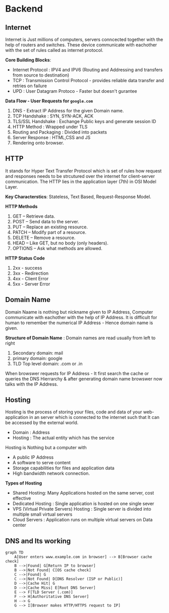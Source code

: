 # Backend 

## Internet
Internet is Just millions of computers, servers conncected together with the help of routers and switches. These device communicate with eachother with the set of rules called as internet protocol. 

**Core Building Blocks**: 
- Internet Protocol : IPV4 and IPV6 (Routing and Addressing and transfers from source to destination)
- TCP : Transmission Control Protocol - provides reliable data transfer and retries on failure
- UPD : User Datagram Protoco - Faster but doesn't gurantee


**Data Flow - User Requests for `google.com`**
1. DNS - Extract IP Address for the given Domain name.
2. TCP Handshake : SYN, SYN-ACK, ACK
3. TLS/SSL Handshake : Exchange Public keys and generate session ID
4. HTTP Method : Wrapped under TLS
5. Routing and Packaging : Divided into packets
6. Server Response : HTML,CSS and JS
7. Rendering onto browser.

## HTTP  
It stands for Hyper Text Transfer Protocol which is set of rules how request and responses needs to be strcutured over the internet for client-server communication. The HTTP lies in the application layer (7th) in OSI Model Layer.

**Key Characterstics**: Stateless, Text Based, Request-Response Model.

**HTTP Methods**
1. GET – Retrieve data.
2. POST – Send data to the server.
3. PUT – Replace an existing resource.
4. PATCH – Modify part of a resource.
5. DELETE – Remove a resource.
6. HEAD – Like GET, but no body (only headers).
7. OPTIONS – Ask what methods are allowed.

**HTTP Status Code**
1. 2xx - success
2. 3xx - Redirection
3. 4xx - Client Error
4. 5xx - Server Error

## Domain Name

Domain Naame is nothing but nickname given to IP Address, Computer communicate with eachother with the help of IP Address. It is difficult for human to remember the numerical IP Address - Hence domain name is given.

**Structure of Domain Name** : Domain names are read usually from left to right
1. Secondary domain: mail
2. primary domain: google
3. TLD Top level domain: .com or .in

When browswer requests for IP Address - It first search the cache or queries the DNS Hierrarchy & after generating domain name browswer now talks with the IP Address.

## Hosting
Hosting is the process of storing your files, code and data of your web-application in an server which is connected to the internet such that It can be accessed by the external world.
- Domain : Address
- Hosting : The actual entity which has the service

Hosting is Nothing but a computer with
- A public IP Address
- A software to serve content
- Storage capabilities for files and application data
- High bandwidth network connection.

**Types of Hosting**
- Shared Hosting: Many Applications hosted on the same server, cost effective
- Dedicated Hosting : Single application is hosted on one single sever
- VPS (Virtual Private Servers) Hosting : Single server is divided into multiple small virtual servers
- Cloud Servers : Application runs on multiple virtual servers on Data center

## DNS and Its working

```mermaid
graph TD
    A[User enters www.example.com in browser] --> B[Browser cache check]
    B -->|Found| G[Return IP to browser]
    B -->|Not Found| C[OS cache check]
    C -->|Found| G
    C -->|Not Found| D[DNS Resolver (ISP or Public)]
    D -->|Cache Hit| G
    D -->|Cache Miss| E[Root DNS Server]
    E --> F[TLD Server (.com)]
    F --> H[Authoritative DNS Server]
    H --> G
    G --> I[Browser makes HTTP/HTTPS request to IP]

```

